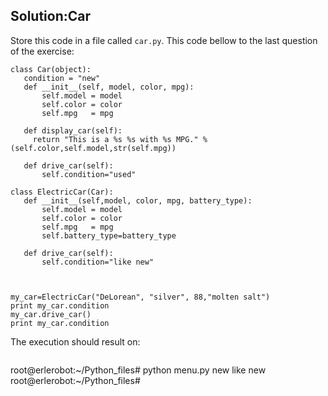 ## Solution:Car
 Store this code in a file called `car.py`. This code bellow to the last question of the exercise:
 ```
 class Car(object):
    condition = "new"
    def __init__(self, model, color, mpg):
        self.model = model
        self.color = color
        self.mpg   = mpg

    def display_car(self):
      return "This is a %s %s with %s MPG." % (self.color,self.model,str(self.mpg))

    def drive_car(self):
        self.condition="used"

class ElectricCar(Car):
    def __init__(self,model, color, mpg, battery_type):
        self.model = model
        self.color = color
        self.mpg   = mpg
        self.battery_type=battery_type

    def drive_car(self):
        self.condition="like new"



my_car=ElectricCar("DeLorean", "silver", 88,"molten salt")
print my_car.condition
my_car.drive_car()
print my_car.condition
```
The execution should result on:
```
```
root@erlerobot:~/Python_files# python menu.py
new
like new
root@erlerobot:~/Python_files#
```
